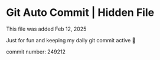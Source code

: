 # Git Auto Commit | Hidden File

This file was added Feb 12, 2025

Just for fun and keeping my daily git commit active 🤪

commit number: 249212
